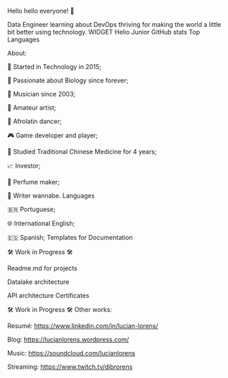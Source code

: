 Hello hello everyone! 👋

Data Engineer learning about DevOps thriving for making the world a little bit better using technology.
WIDGET
Helio Junior GitHub stats Top Languages
 
About:

🤖 Started in Technology in 2015;

🌱 Passionate about Biology since forever;

🎹 Musician since 2003;

🎨 Amateur artist;

🕺 Afrolatin dancer;

🎮 Game developer and player;

🌿 Studied Traditional Chinese Medicine for 4 years;

📈 Investor;

🧪 Perfume maker;

📝 Writer wannabe.
Languages

🇧🇷 Portuguese;

🌐 International English;

🇪🇸 Spanish;
Templates for Documentation

🛠️ Work in Progress 🛠️

Readme.md for projects

Datalake architecture

API architecture
Certificates

🛠️ Work in Progress 🛠️
Other works:

Resumé: https://www.linkedin.com/in/lucian-lorens/

Blog: https://lucianlorens.wordpress.com/

Music: https://soundcloud.com/lucianlorens

Streaming: https://www.twitch.tv/dibrorens
